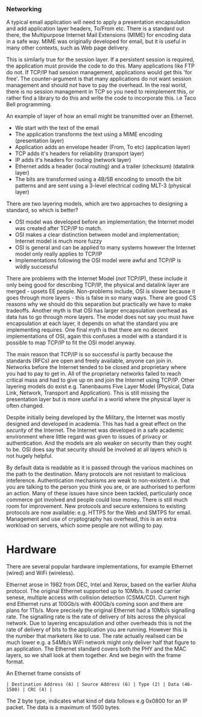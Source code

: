 ### Networking

A typical email application will need to apply a presentation encapsulation and add application layer headers, To/From etc. There is a standard out there, the Multipurpose Internet Mail Extensions (MIME) for encoding data in a safe way. MIME was originally developed for email, but it is useful in many other contexts, such as Web page delivery.

This is similarly true for the session layer. If a persistent session is required, the application must provide the code to do this. Many applications like FTP do not. If TCP/IP had session management, applications would get this 'for free'. The counter-argument is that many applications do not want session management and should not have to pay the overhead. In the real world, there is no session management in TCP so you need to reimplement this, or rather find a library to do this and write the code to incorporate this. i.e Taco Bell programming.

An example of layer of how an email might be transmitted over an Ethernet.

  - We start with the text of the email
  - The application transforms the text using a MIME encoding (presentation layer)
  - Application adds an envelope header (From, To etc) (application layer)
  - TCP adds it's headers for reliability (transport layer)
  - IP adds it's headers for routing (network layer)
  - Ethernet adds a header (local routing) and a trailer (checksum) (datalink layer)
  - The bits are transformed using a 4B/5B encoding to smooth the bit patterns and are sent using a 3-level electrical coding MLT-3 (physical layer)

There are two layering models, which are two approaches to designing a standard, so which is better? 

  - OSI model was developed before an implementation; the Internet model was created after TCP/IP to match.
  - OSI makes a clear distinction between model and implementation; Internet model is much more fuzzy
  - OSI is general and can be applied to many systems however the Internet model only really applies to TCP/IP
  - Implementations following the OSI model were awful and TCP/IP is wildly successful

There are problems with the Internet Model (*not* TCP/IP), these include it only being good for describing TCP/IP, the physical and datalink layer are merged - upsets EE people. Non-problems include, OSI is slower because it goes through more layers - this is false in so many ways. There are good CS reasons why we should do this separation but practically we have to make tradeoffs. Another myth is that OSI has larger encapsulation overhead as data has to go through more layers. The model does not say you must have encapsulation at each layer, it depends on what the standard you are implementing requires. One final myth is that there are no decent implementations of OSI, again this confuses a model with a standard it is possible to map TCP/IP to fit the OSI model anyway.

The main reason that TCP/IP is so successful is partly because the standards (RFCs) are open and freely available, anyone can join in. Networks before the Internet tended to be closed and proprietary where you had to pay to get in. All of the proprietary networks failed to reach critical mass and had to give up on and join the Internet using TCP/IP. Other layering models do exist e.g. Tanenbaums Five Layer Model (Physical, Data Link, Network, Transport and Application). This is still missing the presentation layer but is more useful in a world where the physical layer is often changed. 

Despite initially being developed by the Military, the Internet was mostly designed and developed in academia. This has had a great effect on the *security* of the Internet. The Internet was developed in a safe academic environment where little regard was given to issues of privacy or authentication. And the models are alo weaker on security than they ought to be. OSI does say that security should be involved at all layers which is not hugely helpful.

By default data is readable as it is passed through the various machines on the path to the destination. Many protocols are not resistant to malicious inteference. Authentication mechanisms are weak to non-existent i.e. that you are talking to the person you think you are, or are authorised to perform an action. Many of these issues have since been tackled, particularly once commerce got involved and people could lose money. There is still much room for improvement. New protocols and secure extensions to existing protocols are now available: e.g. HTTPS for the Web and SMTPS for email. Management and use of cryptography has overhead, this is an extra workload on servers, which some people are not willing to pay.

# Hardware

There are several popular hardware implementations, for example Ethernet (wired) and WiFi (wireless).

Ethernet arose in 1982 from DEC, Intel and Xerox, based on the earlier Aloha protocol. The original Ethernet supported up to 10Mb/s. It used carrier senese, multiple access with collision detection (CSMA/CD). Current high end Ethernet runs at 100Gb/s with 400Gb/s coming soon and there are plans for 1Tb/s. More precisely the original Ethernet had a 10Mb/s signalling rate. The signalling rate is the rate of delivery of bits across the physical network. Due to layering encapsulation and other overheads this is not the rate of delivery of bits to the application you are running. However this is the number that marketers like to use. The rate actually realised can be much lower e.g. a 54Mb/s WiFi network might only deliver half that figure to an application. The Ethernet standard covers both the PHY and the MAC layers, so we shall look at them together. And we begin with the frame format.

An Ethernet frame consists of

```
| Destination Address (6) | Source Address (6) | Type (2) | Data (46-1500) | CRC (4) |
```

The 2 byte type, indicates what kind of data follows e.g 0x0800 for an IP packet. The data is a maximum of 1500 bytes.
